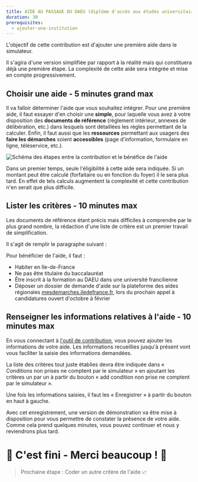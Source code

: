 ```yaml
---
title: AIDE AU PASSAGE DU DAEU (diplôme d'accès aux études universitaires)
duration: 30
prerequisites:
  - ajouter-une-institution
---
```

L'objectif de cette contribution est d'ajouter une première aide dans le simulateur.

Il s'agira d'une version simplifiée par rapport à la réalité mais qui constituera déjà une première étape. La complexité de cette aide sera intégrée et mise en compte progressivement.

## Choisir une aide - 5 minutes grand max

Il va falloir déterminer l'aide que vous souhaitez intégrer. Pour une première aide, il faut essayer d'en choisir une **simple**, pour laquelle vous avez à votre disposition des **documents de référence** (règlement intérieur, annexes de délibération, etc.) dans lesquels sont détaillées les règles permettant de la calculer. Enfin, il faut aussi que les **ressources** permettant aux usagers des **faire les démarches** soient **accessibles** (page d'information, formulaire en ligne, téléservice, etc.).

![Schéma des étapes entre la contribution et le bénéfice de l'aide](img/logo_ridf_2019_hd.jpg "AIDE AU PASSAGE DU DAEU (diplôme d'accès aux études universitaires)")

Dans un premier temps, seule l'éligibilité à cette aide sera indiquée. Si un montant peut être calculé (forfaitaire ou en fonction du foyer) il le sera plus tard. En effet de tels calculs augmentent la complexité et cette contribution n'en serait que plus difficile.

## Lister les critères - 10 minutes max

Les documents de référence étant précis mais difficiles à comprendre par le plus grand nombre, la rédaction d'une liste de critère est un premier travail de simplification.

Il s'agit de remplir le paragraphe suivant :

Pour bénéficier de l'aide, il faut :

* Habiter en Ile-de-France
* Ne pas être titulaire du baccalauréat
* Être inscrit à la formation au DAEU dans une université francilienne
* Déposer un dossier de demande d'aide sur la plateforme des aides régionales [mesdemarches.iledefrance.fr](https://mesdemarches.iledefrance.fr/), lors du prochain appel à candidatures ouvert d'octobre à février

## Renseigner les informations relatives à l'aide - 10 minutes max

En vous connectant à <a href="https://contribuer-aides-jeunes.netlify.app/admin/#/collections/benefits/new" target="_blank" rel="noopener">l'outil de contribution</a>, vous pouvez ajouter les informations de votre aide. Les informations recueillies jusqu'à présent vont vous faciliter la saisie des informations demandées.

La liste des critères tout juste établies devra être indiquée dans « Conditions non prises ne comptent par le simulateur » en ajoutant les critères un par un à partir du bouton « add condition non prise ne comptent par le simulateur ».

Une fois les informations saisies, il faut les « Enregistrer » à partir du bouton en haut à gauche.

Avec cet enregistrement, une version de démonstration va être mise à disposition pour vous permettre de constater la présence de votre aide. Comme cela prend quelques minutes, vous pouvez continuer et nous y reviendrons plus tard.

# 👏 C'est fini - Merci beaucoup&nbsp;! 🎉

> Prochaine étape : Coder un autre critère de l'aide 📈